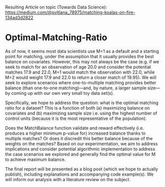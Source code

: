 Resulting Article on topic (Towards Data Science): https://medium.com/@svitlana_78975/matching-koalas-on-fire-134ad3d2822
# Optimal-Matching-Ratio

As of now, it seems most data scientists use M=1 as a default and a starting point for matching, under the assumption that it usually provides the best balance on covariates.  However, this may not always be the case (e.g. if we seek to match for an observation of age 20.0 and consider the potential matches 17.9 and 22.0, M=1 would match the observation with 22.0, while M=2 would weight 17.9 and 22.0 to return a closer match of 19.95).  We will seek to explore scenarios where one-to-multiple matching provides better balance (than one-to-one matching)—and, by nature, a larger sample size—by coming up with our own very small toy data set(s). 

Specifically, we hope to address the question: what is the optimal matching ratio for a dataset?  This is a function of both (a) maximizing balance on covariates and (b) maximizing sample size i.e. using the highest number of control units (because it is the most representative of the population).  

Does the MatchBalance function validate and reward effectively (i.e. produces a higher minimum p-value for) increased balance thanks to multiple matches?  Or does it discredit this better balance because of the weights on the matches?  Based on our experimentation, we aim to address implications and consider potential algorithmic implementation to address the case scenarios we explored and generally find the optimal value for M to achieve maximum balance.

The final report will be presented as a blog post (which we hope to actually publish), including explanations and accompanying code example(s).  We will inform our analysis with a literature review on the subject.
